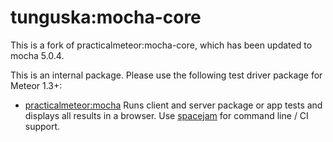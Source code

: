 # tunguska:mocha-core

This is a fork of practicalmeteor:mocha-core, which has been updated to mocha 5.0.4.

This is an internal package. Please use the following test driver package for Meteor 1.3+:

* [practicalmeteor:mocha](https://atmospherejs.com/practicalmeteor/mocha) Runs client and server package or app tests and displays all results in a browser. Use [spacejam](https://www.npmjs.com/package/spacejam) for command line / CI support.
